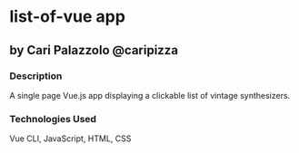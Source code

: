 # list-of-vue app

## by Cari Palazzolo @caripizza

### Description
A single page Vue.js app displaying a clickable list of vintage synthesizers.

### Technologies Used
Vue CLI, JavaScript, HTML, CSS